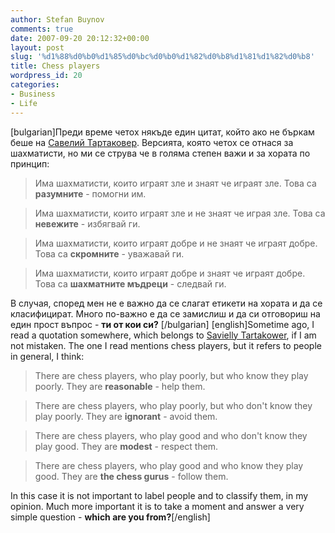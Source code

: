 ```yaml
---
author: Stefan Buynov
comments: true
date: 2007-09-20 20:12:32+00:00
layout: post
slug: '%d1%88%d0%b0%d1%85%d0%bc%d0%b0%d1%82%d0%b8%d1%81%d1%82%d0%b8'
title: Chess players
wordpress_id: 20
categories:
- Business
- Life
---
```


[bulgarian]Преди време четох някъде един цитат, който ако не бъркам беше на [Савелий Тартаковер](http://en.wikipedia.org/wiki/Ksawery_Tartakower). Версията, която четох се отнася за шахматисти, но ми се струва че в голяма степен важи и за хората по принцип:

> Има шахматисти, които играят зле и знаят че играят зле. Това са **разумните** - помогни им.

> Има шахматисти, които играят зле и не знаят че играя зле. Това са **невежите** - избягвай ги.

> Има шахматисти, които играят добре и не знаят че играят добре. Това са **скромните** - уважавай ги.

> Има шахматисти, които играят добре и знаят че играят добре. Това са **шахматните мъдреци** - следвай ги.

В случая, според мен не е важно да се слагат етикети на хората и да се класифицират. Много по-важно е да се замислиш и да си отговориш на един прост въпрос - **ти от кои си?**
[/bulgarian]
[english]Sometime ago, I read a quotation somewhere, which belongs to [Savielly Tartakower](http://en.wikipedia.org/wiki/Ksawery_Tartakower), if I am not mistaken. The one I read mentions chess players, but it refers to people in general, I think:

> There are chess players, who play poorly, but who know they play poorly. They are **reasonable** - help them.

> There are chess players, who play poorly, but who don't know they play poorly. They are **ignorant** - avoid them.

> There are chess players, who play good and who don't know they play good. They are **modest** - respect them.

> There are chess players, who play good and who know they play good. They are **the chess gurus** - follow them.

In this case it is not important to label people and to classify them, in my opinion. Much more important it is to take a moment and answer a very simple question - **which are you from?**[/english]
